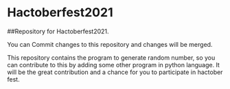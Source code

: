 # Hactoberfest2021
##Repository for Hactoberfest2021.

You can Commit changes to this repository and changes will be merged.

This repository contains the program to generate random number, so you can contribute to this by adding some other program in python language.
It will be the great contribution and a chance for you to participate in hactober fest.
